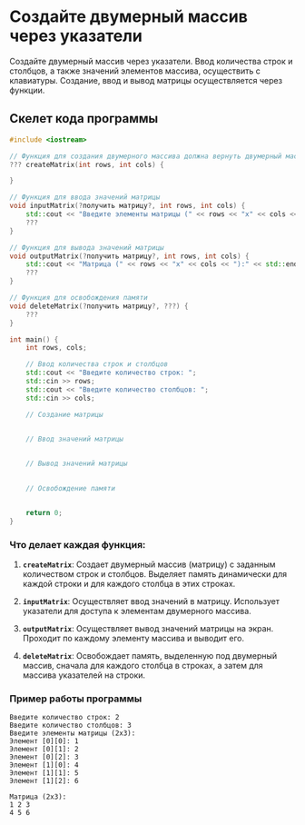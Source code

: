 # Создайте двумерный массив через указатели

Создайте двумерный массив через указатели.
Ввод количества строк и столбцов, а также значений элементов массива, осуществить с клавиатуры. Создание, ввод и вывод матрицы осуществляется через функции.

## Скелет кода программы

```cpp
#include <iostream>

// Функция для создания двумерного массива должна вернуть двумерный массив
??? createMatrix(int rows, int cols) {

}

// Функция для ввода значений матрицы
void inputMatrix(?получить матрицу?, int rows, int cols) {
    std::cout << "Введите элементы матрицы (" << rows << "x" << cols << "):" << std::endl;
    ???
}

// Функция для вывода значений матрицы
void outputMatrix(?получить матрицу?, int rows, int cols) {
    std::cout << "Матрица (" << rows << "x" << cols << "):" << std::endl;
    ???
}

// Функция для освобождения памяти
void deleteMatrix(?получить матрицу?, ???) {
    ???
}

int main() {
    int rows, cols;

    // Ввод количества строк и столбцов
    std::cout << "Введите количество строк: ";
    std::cin >> rows;
    std::cout << "Введите количество столбцов: ";
    std::cin >> cols;

    // Создание матрицы
    

    // Ввод значений матрицы


    // Вывод значений матрицы
 

    // Освобождение памяти


    return 0;
}
```

### Что делает каждая функция:

1. **`createMatrix`**: Создает двумерный массив (матрицу) с заданным количеством строк и столбцов. Выделяет память динамически для каждой строки и для каждого столбца в этих строках.

2. **`inputMatrix`**: Осуществляет ввод значений в матрицу. Использует указатели для доступа к элементам двумерного массива.

3. **`outputMatrix`**: Осуществляет вывод значений матрицы на экран. Проходит по каждому элементу массива и выводит его.

4. **`deleteMatrix`**: Освобождает память, выделенную под двумерный массив, сначала для каждого столбца в строках, а затем для массива указателей на строки.

### Пример работы программы

```bs
Введите количество строк: 2
Введите количество столбцов: 3
Введите элементы матрицы (2x3):
Элемент [0][0]: 1
Элемент [0][1]: 2
Элемент [0][2]: 3
Элемент [1][0]: 4
Элемент [1][1]: 5
Элемент [1][2]: 6

Матрица (2x3):
1 2 3
4 5 6
```
